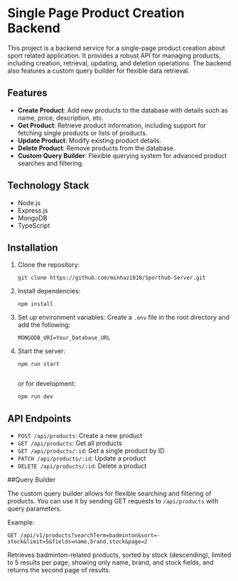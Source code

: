 # Single Page Product Creation Backend

This project is a backend service for a single-page product creation about sport related application. It provides a robust API for managing products, including creation, retrieval, updating, and deletion operations. The backend also features a custom query builder for flexible data retrieval.

## Features

- **Create Product**: Add new products to the database with details such as name, price, description, etc.
- **Get Product**: Retrieve product information, including support for fetching single products or lists of products.
- **Update Product**: Modify existing product details.
- **Delete Product**: Remove products from the database.
- **Custom Query Builder**: Flexible querying system for advanced product searches and filtering.

## Technology Stack

- Node.js
- Express.js
- MongoDB 
- TypeScript


## Installation

1. Clone the repository:
   ```
   git clone https://github.com/minhaz1010/Sporthub-Server.git
   ```

2. Install dependencies:
   ```
   npm install
   ```
   

3. Set up environment variables:
   Create a `.env` file in the root directory and add the following:
   ```
   MONGODB_URI=Your_Database_URL
   ```

4. Start the server:
   ```
   npm run start
    
   ```
   or for development:
   ```
   npm run dev

   ```

## API Endpoints

- `POST /api/products`: Create a new product
- `GET /api/products`: Get all products
- `GET /api/products/:id`: Get a single product by ID
- `PATCH /api/products/:id`: Update a product
- `DELETE /api/products/:id`: Delete a product

##Query Builder

The custom query builder allows for flexible searching and filtering of products. You can use it by sending GET requests to `/api/products` with query parameters.

Example:
```
GET /api/v1/products?searchTerm=badminton&sort=-stock&limit=5&fields=name,brand,stock&page=2
```
Retrieves badminton-related products, sorted by stock (descending), limited to 5 results per page, showing only name, brand, and stock fields, and returns the second page of results.
